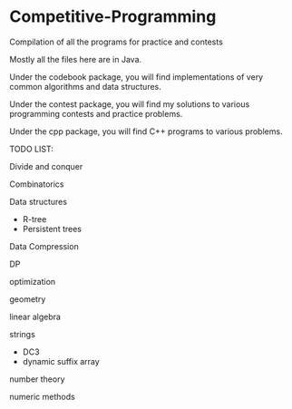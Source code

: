 # Competitive-Programming
Compilation of all the programs for practice and contests

Mostly all the files here are in Java.

Under the codebook package, you will find implementations of very common algorithms and data structures.

Under the contest package, you will find my solutions to various programming contests and practice problems.

Under the cpp package, you will find C++ programs to various problems.

TODO LIST:

Divide and conquer

Combinatorics

Data structures
 - R-tree
 - Persistent trees

Data Compression

DP

optimization

geometry

linear algebra

strings
 - DC3
 - dynamic suffix array

number theory

numeric methods


